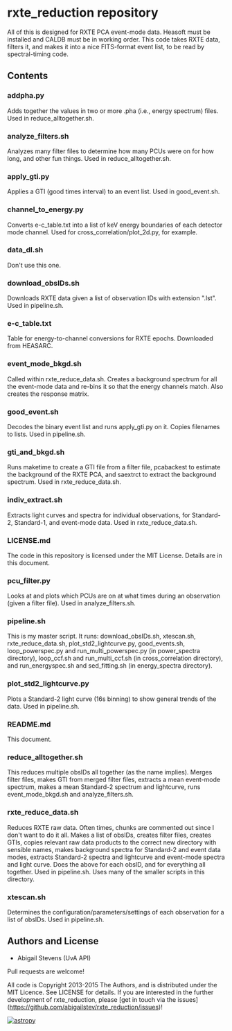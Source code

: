 # rxte_reduction repository

All of this is designed for RXTE PCA event-mode data. Heasoft must be installed
and CALDB must be in working order. This code takes RXTE data, filters it, and 
makes it into a nice FITS-format event list, to be read by spectral-timing code.


## Contents

### addpha.py
Adds together the values in two or more .pha (i.e., energy spectrum) files. Used
in reduce_alltogether.sh.

### analyze_filters.sh
Analyzes many filter files to determine how many PCUs were on for how long, 
and other fun things. Used in reduce_alltogether.sh.

### apply_gti.py
Applies a GTI (good times interval) to an event list. Used in good_event.sh.

### channel_to_energy.py 
Converts e-c_table.txt into a list of keV energy boundaries of each detector 
mode channel. Used for cross_correlation/plot_2d.py, for example.

### data_dl.sh
Don't use this one.

### download_obsIDs.sh
Downloads RXTE data given a list of observation IDs with extension ".lst". Used
in pipeline.sh.

### e-c_table.txt
Table for energy-to-channel conversions for RXTE epochs. Downloaded from 
HEASARC.

### event_mode_bkgd.sh
Called within rxte_reduce_data.sh. Creates a background spectrum for all the 
event-mode data and re-bins it so that the energy channels match. Also creates
the response matrix.

### good_event.sh
Decodes the binary event list and runs apply_gti.py on it. Copies filenames to 
lists. Used in pipeline.sh.

### gti_and_bkgd.sh
Runs maketime to create a GTI file from a filter file, pcabackest to estimate 
the background of the RXTE PCA, and saextrct to extract the background spectrum.
Used in rxte_reduce_data.sh.

### indiv_extract.sh
Extracts light curves and spectra for individual observations, for Standard-2, 
Standard-1, and event-mode data. Used in rxte_reduce_data.sh.

### LICENSE.md
The code in this repository is licensed under the MIT License. Details are in 
this document.

### pcu_filter.py
Looks at and plots which PCUs are on at what times during an observation 
(given a filter file). Used in analyze_filters.sh.

### pipeline.sh
This is my master script. It runs: download_obsIDs.sh, xtescan.sh, 
rxte_reduce_data.sh, plot_std2_lightcurve.py, good_events.sh, loop_powerspec.py
and run_multi_powerspec.py (in power_spectra directory), loop_ccf.sh and 
run_multi_ccf.sh (in cross_correlation directory), and run_energyspec.sh and 
sed_fitting.sh (in energy_spectra directory).

### plot_std2_lightcurve.py
Plots a Standard-2 light curve (16s binning) to show general trends of the data.
Used in pipeline.sh.

### README.md
This document.

### reduce_alltogether.sh
This reduces multiple obsIDs all together (as the name implies). Merges filter 
files, makes GTI from merged filter files, extracts a mean event-mode spectrum,
makes a mean Standard-2 spectrum and lightcurve, runs event_mode_bkgd.sh and 
analyze_filters.sh.

### rxte_reduce_data.sh
Reduces RXTE raw data. Often times, chunks are commented out since I don't want 
to do it all. Makes a list of obsIDs, creates filter files, creates GTIs, copies 
relevant raw data products to the correct new directory with sensible names, 
makes background spectra for Standard-2 and event data modes, extracts 
Standard-2 spectra and lightcurve and event-mode spectra and light curve. Does
the above for each obsID, and for everything all together. Used in pipeline.sh.
Uses many of the smaller scripts in this directory.

### xtescan.sh
Determines the configuration/parameters/settings of each observation for a list
of obsIDs. Used in pipeline.sh.


## Authors and License
* Abigail Stevens (UvA API)

Pull requests are welcome!

All code is Copyright 2013-2015 The Authors, and is distributed under the MIT 
Licence. See LICENSE for details. If you are interested in the further 
development of rxte_reduction, please [get in touch via the issues]
(https://github.com/abigailstev/rxte_reduction/issues)!


[![astropy](http://img.shields.io/badge/powered%20by-AstroPy-orange.svg?style=flat)](http://www.astropy.org/) 
